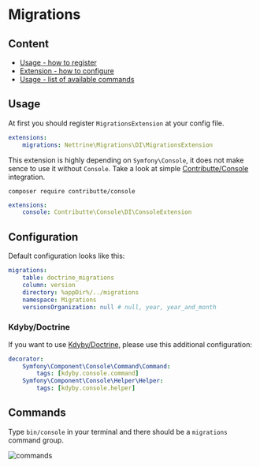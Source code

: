 # Migrations

## Content

- [Usage - how to register](#usage)
- [Extension - how to configure](#configuration)
- [Usage - list of available commands](#commands)

## Usage

At first you should register `MigrationsExtension` at your config file.

```yaml
extensions:
    migrations: Nettrine\Migrations\DI\MigrationsExtension
```

This extension is highly depending on `Symfony\Console`, it does not make sence to use it without `Console`. Take
a look at simple [Contributte/Console](https://github.com/contributte/console) integration.

```
composer require contributte/console
```

```yaml
extensions:
    console: Contributte\Console\DI\ConsoleExtension
```

## Configuration

Default configuration looks like this:

```yaml
migrations:
    table: doctrine_migrations 
    column: version
    directory: %appDir%/../migrations
    namespace: Migrations
    versionsOrganization: null # null, year, year_and_month
```

### Kdyby/Doctrine

If you want to use [Kdyby/Doctrine](https://github.com/Kdyby/Doctrine), please use this additional configuration: 

```yaml
decorator:
    Symfony\Component\Console\Command\Command:
        tags: [kdyby.console.command]
    Symfony\Component\Console\Helper\Helper:
        tags: [kdyby.console.helper]
```

## Commands

Type `bin/console` in your terminal and there should be a `migrations` command group.

![commands](https://raw.githubusercontent.com/nettrine/migrations/master/.docs/assets/commands.png)
